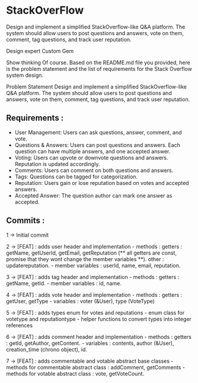 # StackOverFlow

Design and implement a simplified StackOverflow-like Q&A platform. The system should allow users to post questions and answers, vote on them, comment, tag questions, and track user reputation.

Design expert
Custom Gem

Show thinking
Of course. Based on the README.md file you provided, here is the problem statement and the list of requirements for the Stack Overflow system design.

Problem Statement
Design and implement a simplified StackOverflow-like Q&A platform. The system should allow users to post questions and answers, vote on them, comment, tag questions, and track user reputation.

## Requirements :
- User Management: Users can ask questions, answer, comment, and vote.
- Questions & Answers: Users can post questions and answers. Each question can have multiple answers, and one accepted answer.
- Voting: Users can upvote or downvote questions and answers. Reputation is updated accordingly.
- Comments: Users can comment on both questions and answers.
- Tags: Questions can be tagged for categorization.
- Reputation: Users gain or lose reputation based on votes and accepted answers.
- Accepted Answer: The question author can mark one answer as accepted.

## Commits : 
1 -> Initial commit

2 -> [FEAT] : adds user header and implementation
    - methods : 
        getters : getName, getUserId, getEmail, getReputation (** all getters are const, promise that they wont change the member variables **).
        other : updatereputation.
    - member variables : userId, name, email, reputation.

3 -> [FEAT] : adds tag header and implementation
    - methods : 
        getters : getName, getId.
    - member variables : id, name.

4 -> [FEAT] : adds vote header and implementation
    - methods : 
        getters : getUser, getType
    - variables :
        voter (&User), type (VoteType)

5 -> [FEAT] : adds types enum for votes and reputations
    - enum class for votetype and reputationtype
    - helper functions to convert types into integer references

6 -> [FEAT] : adds comment header and implementation
    - methods : 
        getters : getId, getAuthor, getContent.
    - variables : contents, author (&User), creation_time (chrono object), id.

7 -> [FEAT] : adds commentable and votable abstract base classes
    - methods for commentable abstract class : addComment, getComments
    - methods for votable abstract class : vote, getVoteCount.
